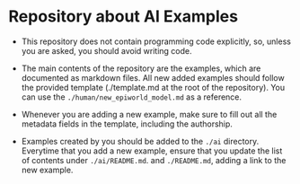 # Repository about AI Examples

- This repository does not contain programming code explicitly, so, unless you are asked, you should avoid writing code.

- The main contents of the repository are the examples, which are documented as markdown files. All new added examples should follow the provided template (./template.md at the root of the repository). You can use the `./human/new_epiworld_model.md` as a reference.

- Whenever you are adding a new example, make sure to fill out all the metadata fields in the template, including the authorship.

- Examples created by you should be added to the `./ai` directory. Everytime that you add a new example, ensure that you update the list of contents under `./ai/README.md`. and `./README.md`, adding a link to the new example.